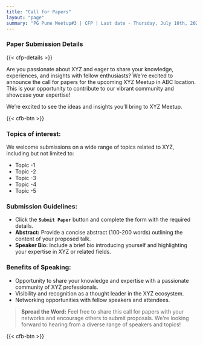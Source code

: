 ```yaml
---
title: "Call for Papers"
layout: "page"
summary: "PG Pune Meetup#3 | CFP | Last date - Thursday, July 10th, 2025"
---
```


### Paper Submission Details

{{< cfp-details >}}

Are you passionate about XYZ and eager to share your knowledge, experiences, and insights with fellow enthusiasts? We're excited to announce the call for papers for the upcoming XYZ Meetup in ABC location. This is your opportunity to contribute to our vibrant community and showcase your expertise!

We’re excited to see the ideas and insights you’ll bring to XYZ Meetup.

{{< cfb-btn >}}

### Topics of interest:

We welcome submissions on a wide range of topics related to XYZ, including but not limited to:

- Topic -1
- Topic -2
- Topic -3
- Topic -4
- Topic -5

### Submission Guidelines:

- Click the **`Submit Paper`** button and complete the form with the required details.
- **Abstract:** Provide a concise abstract (100-200 words) outlining the content of your proposed talk.
- **Speaker Bio:** Include a brief bio introducing yourself and highlighting your expertise in XYZ or related fields.

### Benefits of Speaking:

- Opportunity to share your knowledge and expertise with a passionate community of XYZ professionals.
- Visibility and recognition as a thought leader in the XYZ ecosystem.
- Networking opportunities with fellow speakers and attendees.

> **Spread the Word:** Feel free to share this call for papers with your networks and encourage others to submit proposals. We're looking forward to hearing from a diverse range of speakers and topics!

{{< cfb-btn >}}
